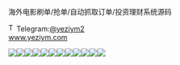 海外电影刷单/抢单/自动抓取订单/投资理财系统源码<p dir="auto"><a target="_blank" rel="noopener noreferrer nofollow" href="https://camo.githubusercontent.com/d614d90677fbc2e34c7c62ebc68c82379d87a57c4beaf05af65fec7ba6b72e36/68747470733a2f2f63646e2d69636f6e732d706e672e666c617469636f6e2e636f6d2f3531322f323131312f323131313634362e706e67"><img src="https://camo.githubusercontent.com/d614d90677fbc2e34c7c62ebc68c82379d87a57c4beaf05af65fec7ba6b72e36/68747470733a2f2f63646e2d69636f6e732d706e672e666c617469636f6e2e636f6d2f3531322f323131312f323131313634362e706e67" alt="Telegram Icon" style="width: 16px; max-width: 100%;" data-canonical-src="https://cdn-icons-png.flaticon.com/512/2111/2111646.png"></a>Telegram:<a href="https://t.me/yeziym2" rel="nofollow">@yeziym2</a><br><a href="https://www.yeziym.com/">www.yeziym.com</a></p><img src="https://github.com/yeziym/x07CXbG8TC/blob/main/ZhUDn.png"><img src="https://github.com/yeziym/x07CXbG8TC/blob/main/YNT4l.png"><img src="https://github.com/yeziym/x07CXbG8TC/blob/main/CpWFS.png"><img src="https://github.com/yeziym/x07CXbG8TC/blob/main/yuuqu.png"><img src="https://github.com/yeziym/x07CXbG8TC/blob/main/uXk0Q.png"><img src="https://github.com/yeziym/x07CXbG8TC/blob/main/UvKpx.png"><img src="https://github.com/yeziym/x07CXbG8TC/blob/main/8gukD.png"><img src="https://github.com/yeziym/x07CXbG8TC/blob/main/zgGcw.png"><img src="https://github.com/yeziym/x07CXbG8TC/blob/main/6oXMi.png"><img src="https://github.com/yeziym/x07CXbG8TC/blob/main/9xrN2.png"><img src="https://github.com/yeziym/x07CXbG8TC/blob/main/XgLnO.png"><img src="https://github.com/yeziym/x07CXbG8TC/blob/main/0kqJr.png">